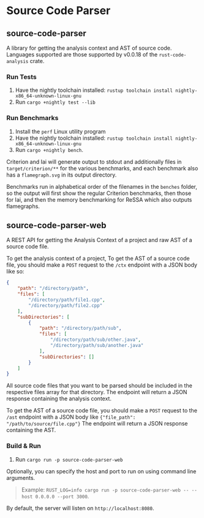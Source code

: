 # Source Code Parser

## source-code-parser
A library for getting the analysis context and AST of source code. Languages supported are those supported by v0.0.18 of the `rust-code-analysis` crate.

### Run Tests
1. Have the nightly toolchain installed: `rustup toolchain install nightly-x86_64-unknown-linux-gnu`
2. Run `cargo +nightly test --lib`

### Run Benchmarks
1. Install the `perf` Linux utility program
2. Have the nightly toolchain installed: `rustup toolchain install nightly-x86_64-unknown-linux-gnu`
3. Run `cargo +nightly bench`.

Criterion and Iai will generate output to stdout and additionally files in `target/criterion/**` for the various benchmarks, and each benchmark also has a `flamegraph.svg` in its output directory.

Benchmarks run in alphabetical order of the filenames in the `benches` folder, so the output will first show the regular Criterion benchmarks, then those for Iai, and then the memory benchmarking for ReSSA which also outputs flamegraphs.

## source-code-parser-web
A REST API for getting the Analysis Context of a project and raw AST of a source code file.

To get the analysis context of a project, To get the AST of a source code file, you should make a `POST` request to the `/ctx` endpoint with a JSON body like so:
```json
{
    "path": "/directory/path",
    "files": [
        "/directory/path/file1.cpp",
        "/directory/path/file2.cpp"
    ],
    "subDirectories": [
        {
            "path": "/directory/path/sub",
            "files": [
                "/directory/path/sub/other.java",
                "/directory/path/sub/another.java"
            ],
            "subDirectories": []
        }
    ]
}
```
All source code files that you want to be parsed should be included in the respective files array for that directory. The endpoint will return a JSON response containing the analysis context.

To get the AST of a source code file, you should make a `POST` request to the `/ast` endpoint with a JSON body like `{"file_path": "/path/to/source/file.cpp"}` The endpoint will return a JSON response containing the AST.

### Build & Run
1. Run `cargo run -p source-code-parser-web`

Optionally, you can specify the host and port to run on using command line arguments.    
>Example: `RUST_LOG=info cargo run -p source-code-parser-web -- --host 0.0.0.0 --port 3000`.     
 
By default, the server will listen on `http://localhost:8080`.